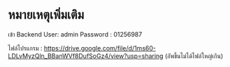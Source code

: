 # หมายเหตุเพิ่มเติม

เข้า Backend
User: admin
Password : 01256987

ไฟล์โปรแกรม : https://drive.google.com/file/d/1ms60-LDLvMyzQln_BBanWVf8DufSoGz4/view?usp=sharing (อัพขึ้นไม่ได้ไฟล์ใหญ่เกิน)
